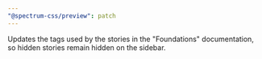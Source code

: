 ```yaml
---
"@spectrum-css/preview": patch
---
```


Updates the tags used by the stories in the "Foundations" documentation, so hidden stories remain hidden on the sidebar.
